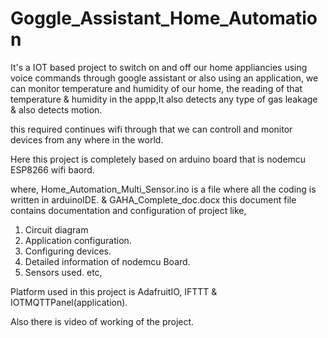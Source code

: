 # Goggle_Assistant_Home_Automation
It's a IOT based project to switch on and off our home appliancies using voice commands through google assistant or also using an application, we can monitor temperature and humidity of our home, the reading of that temperature & humidity in the appp,It also detects any type of gas leakage & also detects motion.

this required continues wifi through that we can controll and monitor devices from any where in the world.

Here this project is completely based on arduino board that is nodemcu ESP8266 wifi baord.

where, Home_Automation_Multi_Sensor.ino is a file where all the coding is written in arduinoIDE.
&
GAHA_Complete_doc.docx this document file contains documentation and configuration of project like,

1) Circuit diagram
2) Application configuration.
3) Configuring devices.
4) Detailed information of nodemcu Board.
5) Sensors used.
etc,

Platform used in this project is AdafruitIO, IFTTT & IOTMQTTPanel(application).

Also there is video of working of the project.


